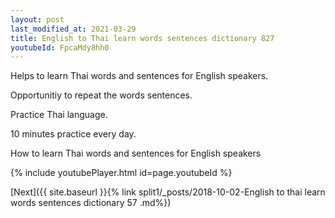 ```yaml
---
layout: post
last_modified_at: 2021-03-29
title: English to Thai learn words sentences dictionary 827 
youtubeId: FpcaMdy8hh0
---
```

 
 
Helps to learn Thai words and sentences for English speakers.

Opportunitiy to repeat the words sentences. 

Practice Thai language. 
 
10 minutes practice every day. 
 
How to learn Thai words and sentences for English speakers 
 
{% include youtubePlayer.html id=page.youtubeId %}
 
 
[Next]({{ site.baseurl }}{% link  split1/_posts/2018-10-02-English to thai learn words sentences dictionary 57 .md%})
 
